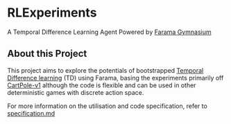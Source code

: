 
# RLExperiments
A Temporal Difference Learning Agent Powered by [Farama Gymnasium](https://gymnasium.farama.org/)

## About this Project
This project aims to explore the potentials of bootstrapped [Temporal Difference learning](https://en.wikipedia.org/wiki/Temporal_difference_learning) (TD) using Farama, basing the experiments primarily off [CartPole-v1](https://gymnasium.farama.org/environments/classic_control/cart_pole/) although the code is flexible and can be used in other deterministic games with discrete action space.

For more information on the utilisation and code specification, refer to [specification.md](https://github.com/andreaslam/RLExperiments/blob/main/specification.md)